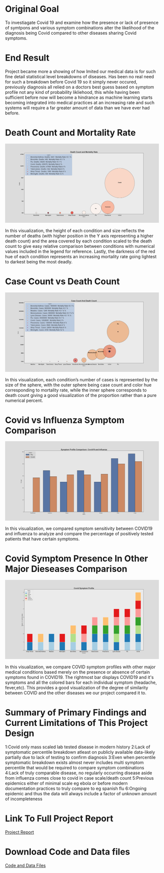 
# Original Goal
To investiagate Covid 19 and examine how the presence or lack of presence of symtpons and various symptom combinations alter the likelihood of the diagnosis being Covid compared to other diseases sharing Covid symptoms.

# End Result
Project became more a showing of how lmited our medical data is for such fine detail statistical level breakdowns of diseases. Has been no real need for such a breakdown before Covid 19 so it simply never occured, previously diagnosis all relied on a doctors best guess based on symptom profile not any kind of probability likliehood, this while having been sufficient before now will become a hindrance as machine learning starts becoming integrated into medical practices at an increasing rate and such systems will require a far greater amount of data than we have ever had before.

# Death Count and Mortality Rate
![Death Count and Mortality Rate](MortalityRate.png)<br/>

In this visualization, the height of each condition and size reflects the number of deaths (with higher position in the Y axis representing a higher death count) and the area covered by each condition scaled to the death count to give easy relative comparison between conditions with numerical values included in the legend for reference. Lastly, the darkness of the red hue of  each condition represents an increasing mortality rate going lightest to darkest being the most deadly. 


# Case Count vs Death Count
![Case Count vs Death Count](DeathCount.png)<br/>

In this visualization, each condition’s number of cases is represented by the size of the sphere, with the outer sphere being case count and color hue corresponding to mortality rate, while the inner sphere corresponds to death count giving a good visualization of the proportion rather than a pure numerical percent. 

# Covid vs Influenza Symptom Comparison
![Covid vs Influenza Symptom Comparison](CovidProfileSort.png)<br/>

In this visualization, we compared symptom sensitivity between COVID19 and influenza to analyze and compare the percentage of positively tested patients that have certain symptoms.

# Covid Symptom Presence In Other Major Dieseases Comparison
![Covid Symptom Presence In Other Major Dieseases Comparison](Figure_2.png)<br/>

In this visualization, we compare COVID symptom profiles with other major medical conditions based merely on the presence or absence of certain symptoms found in COVID19. The rightmost bar displays COVID19 and it's symptoms and all the colored bars for each individual symptom (headache, fever,etc). This provides a good visualization of the degree of similarity between COVID and the other diseases we our project compared it to. 


# Summary of Primary Findings and Current Limitations of This Project Design
1:Covid only mass scaled lab tested disease in modern history
2:Lack of symptomatic percentile breakdown atleast on publicly available data-likely partially due to lack of testing to confirm diagnosis
3:Even when percentile symptomatic breakdown exists almost never includes multi symptom percentile that would be required to compare symptom combinations
4:Lack of truly comparable disease, no regularly occurring disease aside from influenza comes close to covid in case scale/death count
5:Previous epidemics either of minimal scale eg ebola or before modern documentation practices to truly compare to eg spanish flu
6:Ongoing epidemic and thus the data will always include a factor of unknown amount of incompleteness

# Link To Full Project Report
[Project Report](Data%20Vis%20Final%20Project%20Report.pdf)<br/>
# Download Code and Data files
[Code and Data Files](CovidSympt.zip)<br/>
